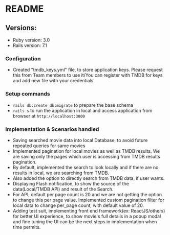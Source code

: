 # README

## Versions:
- Ruby version: 3.0
- Rails version: 7.1

### Configuration
- Created "tmdb_keys.yml" file, to store application keys. Please request this from Team members to use it/You can register with TMDB for keys and add new file with your credentials.

### Setup commands
- `rails db:create db:migrate` to prepare the base schema
- `rails s` to run the application in local and access application from browser at `http://localhost:3000`

### Implementation & Scenarios handled
- Saving searched movie data into local Database, to avoid future repeated queries for same movies
- Implemented pagination for local movies as well as TMDB results. We are saving only the pages which user is accessing from TMDB results pagination.
- By default, implemented the search to look locally and if there are no results in local, we are searching from TMDB.
- Also added the option to directly search from TMDB data, if user wants.
- Displaying Flash notification, to show the source of the data(Local/TMDB API) and result of the Search.
- For API, default per page count is 20 and we are not getting the option to change this per page value. Implemented custom pagination filter for local data to change per_page count, with default value of 20.
- Adding test suit, implementing front end framework(ex: ReactJS/others) for better UI experience, to show movie's full details in a popup modal and fine tuning the UI can be the next steps in implementation when time permits.
